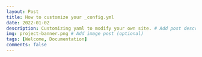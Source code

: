 ```yaml
---
layout: Post
title: How to customize your _config.yml
date: 2022-01-02
description: Customizing yaml to modify your own site. # Add post description (optional)
img: project-banner.png # Add image post (optional)
tags: [Welcome, Documentation]
comments: false
---
```

